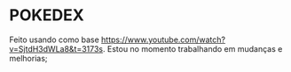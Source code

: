 ﻿# POKEDEX
Feito usando como base https://www.youtube.com/watch?v=SjtdH3dWLa8&t=3173s. Estou no momento trabalhando em mudanças e melhorias;

